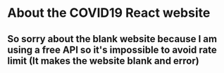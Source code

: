 # About the COVID19 React website
## So sorry about the blank website because I am using a **free** API so it's impossible to avoid **rate limit** (It makes the website blank and error)